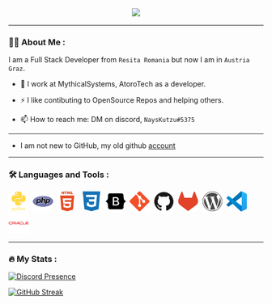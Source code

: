 <div id="header" align="center">
  <img src="https://giphy.com/embed/m2QbUppvqMWKGRiZxo/video" width="100"/>
</div>

---

### :technologist: About Me :

I am a Full Stack Developer from `Resita Romania` but now I am in `Austria Graz`.

- :telescope: I work at MythicalSystems, AtoroTech as a developer.

- :zap: I like contibuting to OpenSource Repos and helping others.

- :mailbox: How to reach me: DM on discord, ```NaysKutzu#5375```

---

- I am not new to GitHub, my old github [account](https://github.com/ItzKoolKid96)

---
### :hammer_and_wrench: Languages and Tools :

<div>
  <img src="https://github.com/devicons/devicon/blob/master/icons/python/python-plain-wordmark.svg" title="python" alt="python" width="40" height="40"/>&nbsp;
  <img src="https://github.com/devicons/devicon/blob/master/icons/php/php-original.svg" title="php" alt="php" width="40" height="40"/>&nbsp;
  <img src="https://github.com/devicons/devicon/blob/master/icons/html5/html5-plain-wordmark.svg" title="html" alt="html" width="40" height="40"/>&nbsp;
  <img src="https://github.com/devicons/devicon/blob/master/icons/css3/css3-plain.svg" title="css" alt="css" width="40" height="40"/>&nbsp;
  <img src="https://github.com/devicons/devicon/blob/master/icons/bootstrap/bootstrap-plain.svg" title="bootstrap" alt="bootstrap" width="40" height="40"/>&nbsp;
  <img src="https://github.com/devicons/devicon/blob/master/icons/git/git-plain.svg" title="git" alt="git" width="40" height="40"/>&nbsp;
  <img src="https://github.com/devicons/devicon/blob/master/icons/github/github-original.svg" title="github" alt="github" width="40" height="40"/>&nbsp;
  <img src="https://github.com/devicons/devicon/blob/master/icons/gitlab/gitlab-plain.svg" title="gitlab" alt="gitlab" width="40" height="40"/>&nbsp;
  <img src="https://github.com/devicons/devicon/blob/master/icons/wordpress/wordpress-plain.svg" title="wordpress" alt="wordpress" width="40" height="40"/>&nbsp;
  <img src="https://github.com/devicons/devicon/blob/master/icons/vscode/vscode-original.svg" title="vscode" alt="vscode" width="40" height="40"/>&nbsp;
  <img src="https://github.com/devicons/devicon/blob/master/icons/oracle/oracle-original.svg" title="oracle" alt="oracle" width="40" height="40"/>&nbsp;
</div>

---

### :fire: My Stats :
[![Discord Presence](https://lanyard.cnrad.dev/api/852910297245286411)](https://discord.com/users/852910297245286411)

[![GitHub Streak](http://github-readme-streak-stats.herokuapp.com?user=NaysKutzu&theme=dark&background=000000)](https://git.io/streak-stats)
